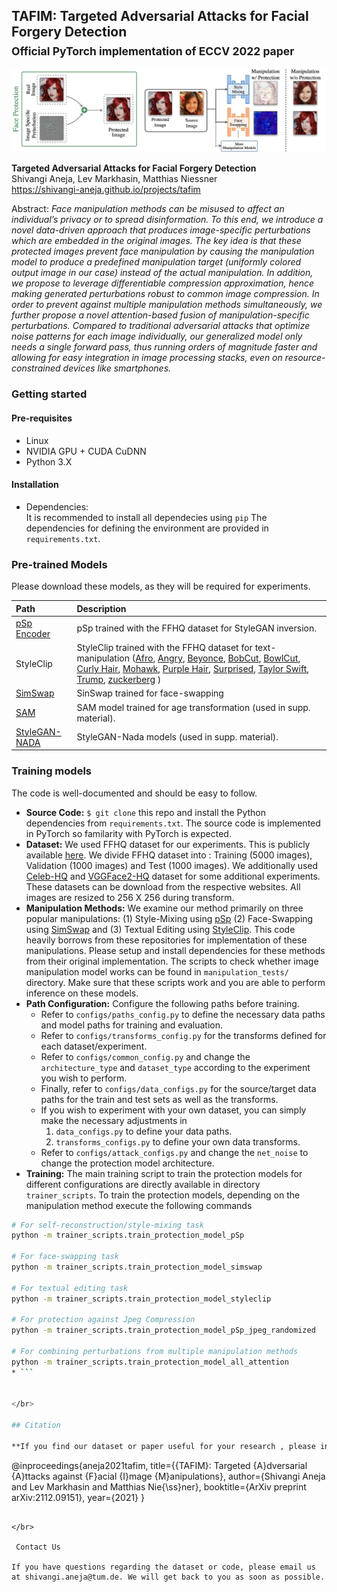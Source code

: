 ## TAFIM: Targeted Adversarial Attacks for Facial Forgery Detection<br><sub>Official PyTorch implementation of ECCV 2022 paper</sub>

![Teaser Image](./docs/teaser.jpeg)

**Targeted Adversarial Attacks for Facial Forgery Detection**<br>
Shivangi Aneja, Lev Markhasin, Matthias Niessner<br>
https://shivangi-aneja.github.io/projects/tafim <br>

Abstract: *Face manipulation methods can be misused to affect an individual’s privacy or to spread disinformation. To this end, we introduce a novel data-driven approach that produces image-specific perturbations which are embedded in the original images. The key idea is that these protected images prevent face manipulation by causing the manipulation model to produce a predefined manipulation target (uniformly colored output image in our case) instead of the actual manipulation. In addition, we propose to leverage differentiable compression approximation, hence making generated perturbations robust to common image compression. In order to prevent against multiple manipulation methods simultaneously, we further propose a novel attention-based fusion of manipulation-specific perturbations. Compared to traditional adversarial attacks that optimize noise patterns for each image individually, our generalized model only needs a single forward pass, thus running orders of magnitude faster and allowing for easy integration in image processing stacks, even on resource-constrained devices like smartphones.*

### Getting started

#### Pre-requisites
- Linux
- NVIDIA GPU + CUDA CuDNN 
- Python 3.X

#### Installation
- Dependencies:  
It is recommended to install all dependecies using `pip`
The dependencies for defining the environment are provided in `requirements.txt`.

### Pre-trained Models
Please download these models, as they will be required for experiments.

| Path                                                                                                                                                                                | Description
|:------------------------------------------------------------------------------------------------------------------------------------------------------------------------------------| :----------
| [pSp Encoder](https://drive.google.com/file/d/1bMTNWkh5LArlaWSc_wa8VKyq2V42T2z0/view?usp=sharing)                                                                                   | pSp trained with the FFHQ dataset for StyleGAN inversion.
| StyleClip                                                                                                                                                                           | StyleClip trained with the FFHQ dataset for text-manipulation ([Afro](https://drive.google.com/uc?id=1i5vAqo4z0I-Yon3FNft_YZOq7ClWayQJ), [Angry](https://drive.google.com/uc?id=1g82HEH0jFDrcbCtn3M22gesWKfzWV_ma), [Beyonce](https://drive.google.com/uc?id=1KJTc-h02LXs4zqCyo7pzCp0iWeO6T9fz), [BobCut](https://drive.google.com/uc?id=1IvyqjZzKS-vNdq_OhwapAcwrxgLAY8UF), [BowlCut](https://drive.google.com/uc?id=1xwdxI2YCewSt05dEHgkpmmzoauPjEnnZ), [Curly Hair](https://drive.google.com/uc?id=1xZ7fFB12Ci6rUbUfaHPpo44xUFzpWQ6M), [Mohawk](https://drive.google.com/uc?id=1oMMPc8iQZ7dhyWavZ7VNWLwzf9aX4C09), [Purple Hair](https://drive.google.com/uc?id=14H0CGXWxePrrKIYmZnDD2Ccs65EEww75), [Surprised](https://drive.google.com/uc?id=1F-mPrhO-UeWrV1QYMZck63R43aLtPChI), [Taylor Swift](https://drive.google.com/uc?id=10jHuHsKKJxuf3N0vgQbX_SMEQgFHDrZa), [Trump](https://drive.google.com/uc?id=14v8D0uzy4tOyfBU3ca9T0AzTt3v-dNyh), [zuckerberg](https://drive.google.com/uc?id=1NjDcMUL8G-pO3i_9N6EPpQNXeMc3Ar1r)  )
| [SimSwap](https://drive.google.com/drive/folders/1ta6CZ_WSXudf7Zp7zw3mrw1QRCTaDD3M?usp=sharinghttps://drive.google.com/drive/folders/1ta6CZ_WSXudf7Zp7zw3mrw1QRCTaDD3M?usp=sharing) | SinSwap trained for face-swapping
| [SAM]()                                                                                         | SAM model trained for age transformation (used in supp. material).
| [StyleGAN-NADA](https://drive.google.com/drive/folders/1Z76nD8pXIL2O5f6xV8VjM4DUCmhbzn0l?usp=sharing)                                                                               | StyleGAN-Nada models (used in supp. material).

### Training models

The code is well-documented and should be easy to follow.
* **Source Code:**   `$ git clone` this repo and install the Python dependencies from `requirements.txt`. The source code is implemented in PyTorch so familarity with PyTorch is expected.
* **Dataset:** We used FFHQ dataset for our experiments. This is publicly available [here](https://github.com/NVlabs/ffhq-dataset). We divide FFHQ dataset into  : Training (5000 images), Validation (1000 images) and Test (1000 images). We additionally used [Celeb-HQ](https://openreview.net/forum?id=Hk99zCeAb) and [VGGFace2-HQ](https://github.com/NNNNAI/VGGFace2-HQ) dataset for some additional experiments. These datasets can be download from the respective websites. All images are resized to 256 X 256 during transform.
* **Manipulation Methods:** We examine our method primarily on three popular manipulations: (1) Style-Mixing using [pSp](https://github.com/eladrich/pixel2style2pixel) (2) Face-Swapping using [SimSwap](https://github.com/neuralchen/SimSwap) and (3) Textual Editing using [StyleClip](https://www.google.com/search?q=styleclip).  This code heavily borrows from these repositories for implementation of these manipulations. Please setup and install dependencies for these methods from their original implementation. The scripts to check whether image manipulation model works can be found in `manipulation_tests/` directory. Make sure that these scripts work and you are able to perform inference on these models.                                 
* **Path Configuration:** Configure the following paths before training. 
  - Refer to `configs/paths_config.py` to define the necessary data paths and model paths for training and evaluation. 
  - Refer to `configs/transforms_config.py` for the transforms defined for each dataset/experiment.
  - Refer to `configs/common_config.py` and change the `architecture_type` and `dataset_type` according to the experiment you wish to perform.
  - Finally, refer to `configs/data_configs.py` for the source/target data paths for the train and test sets as well as the transforms.
  - If you wish to experiment with your own dataset, you can simply make the necessary adjustments in 
      1. `data_configs.py` to define your data paths.
      2. `transforms_configs.py` to define your own data transforms.
  - Refer to `configs/attack_configs.py` and change the `net_noise` to change the protection model architecture.
* **Training:** The main training script to train the protection models for different configurations are directly available in directory `trainer_scripts`. To train the protection models, depending on the manipulation method execute the following commands
```.bash
# For self-reconstruction/style-mixing task
python -m trainer_scripts.train_protection_model_pSp 

# For face-swapping task
python -m trainer_scripts.train_protection_model_simswap

# For textual editing task
python -m trainer_scripts.train_protection_model_styleclip

# For protection against Jpeg Compression
python -m trainer_scripts.train_protection_model_pSp_jpeg_randomized

# For combining perturbations from multiple manipulation methods 
python -m trainer_scripts.train_protection_model_all_attention
* ```


</br>

## Citation

**If you find our dataset or paper useful for your research , please include the following citation:**

```

@inproceedings{aneja2021tafim,
    title={{TAFIM}: Targeted {A}dversarial {A}ttacks against {F}acial {I}mage {M}anipulations}, 
    author={Shivangi Aneja and Lev Markhasin and Matthias Nie{\ss}ner},
    booktitle={ArXiv preprint arXiv:2112.09151},
    year={2021}
}
```

</br>

 Contact Us

If you have questions regarding the dataset or code, please email us at shivangi.aneja@tum.de. We will get back to you as soon as possible.
